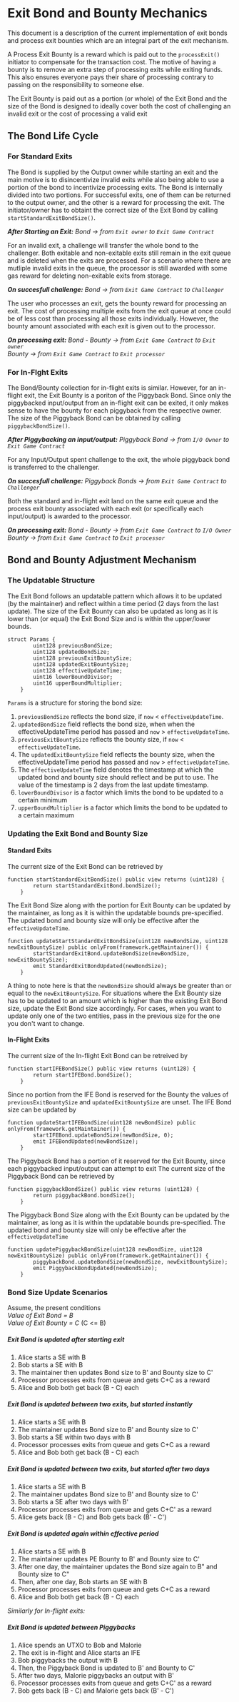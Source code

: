 # Exit Bond and Bounty Mechanics

This document is a description of the current implementation of exit bonds and process exit bounties which are an integral part of the exit mechanism.

A Process Exit Bounty is a reward which is paid out to the `processExit()` initiator to compensate for the transaction cost. The motive of having a bounty is to remove an extra step of processing exits while exiting funds. This also ensures everyone pays their share of processing contrary to passing on the responsibility to someone else.

The Exit Bounty is paid out as a portion (or whole) of the Exit Bond and the size of the Bond is designed to ideally cover both the cost of challenging an invalid exit or the cost of processing a valid exit 

## The Bond Life Cycle

### For Standard Exits

The Bond is supplied by the Output owner while starting an exit and the main motive is to disincentivize invalid exits while also being able to use a portion of the bond to incentivize processing exits. The Bond is internally divided into two portions. For successful exits, one of them can be returned to the output owner, and the other is a reward for processing the exit.
The initiator/owner has to obtaint the correct size of the Exit Bond by calling `startStandardExitBondSize()`.

**_After Starting an Exit:_**
*Bond -> from `Exit owner` to `Exit Game Contract`*

For an invalid exit, a challenge will transfer the whole bond to the challenger. Both exitable and non-exitable exits still remain in the exit queue and is deleted when the exits are processed. For a scenario where there are mutliple invalid exits in the queue, the processor is still awarded with some gas reward for deleting non-exitable exits from storage.

**_On succesfull challenge:_**
*Bond -> from `Exit Game Contract` to `Challenger`*

The user who processes an exit, gets the bounty reward for processing an exit. The cost of processing multiple exits from the exit queue at once could be of less cost than processing all those exits individually. However, the bounty amount associated with each exit is given out to the processor.

**_On processing exit:_**
*Bond - Bounty -> from `Exit Game Contract` to `Exit owner`*\
*Bounty -> from `Exit Game Contract` to `Exit processor`*

### For In-Flght Exits

The Bond/Bounty collection for in-flight exits is similar. However, for an in-flight exit, the Exit Bounty is a poriton of the Piggyback Bond. Since only the piggybacked input/output from an in-flight exit can be exited, it only makes sense to have the bounty for each piggyback from the respective owner. The size of the Piggyback Bond can be obtained by calling `piggybackBondSize()`.

**_After Piggybacking an input/output:_**
*Piggyback Bond -> from `I/O Owner` to `Exit Game Contract`*

For any Input/Output spent challenge to the exit, the whole piggyback bond is transferred to the challenger. 

**_On succesfull challenge:_**
*Piggyback Bonds -> from `Exit Game Contract` to `Challenger`*

Both the standard and in-flight exit land on the same exit queue and the process exit bounty associated with each exit (or specifically each input/output) is awarded to the processor.

**_On processing exit:_**
*Bond - Bounty -> from `Exit Game Contract` to `I/O Owner`*\
*Bounty -> from `Exit Game Contract` to `Exit processor`*

## Bond and Bounty Adjustment Mechanism


### The Updatable Structure

The Exit Bond follows an updatable pattern which allows it to be updated (by the maintainer) and reflect within a time period (2 days from the last update). The size of the Exit Bounty can also be updated as long as it is lower than (or equal) the Exit Bond Size and is within the upper/lower bounds. 

```
struct Params {
        uint128 previousBondSize;
        uint128 updatedBondSize;
        uint128 previousExitBountySize;
        uint128 updatedExitBountySize;
        uint128 effectiveUpdateTime;
        uint16 lowerBoundDivisor;
        uint16 upperBoundMultiplier;
    }

```

`Params` is a structure for storing the bond size:

1. `previousBondSize` reflects the bond size, if `now` < `effectiveUpdateTime`.
2. `updatedBondSize` field reflects the bond size, when when the effectiveUpdateTime period has passed and `now` > `effectiveUpdateTime`.
3. `previousExitBountySize` reflects the bounty size, if `now` < `effectiveUpdateTime`.
4. The `updatedExitBountySize` field reflects the bounty size, when the effectiveUpdateTime period has passed and `now` > `effectiveUpdateTime`.
5. The `effectiveUpdateTime` field denotes the timestamp at which the updated bond and bounty size should reflect and be put to use. The value of the timestamp is 2 days from the last update timestamp.
6. `lowerBoundDivisor` is a factor which limits the bond to be updated to a certain minimum
7. `upperBoundMultiplier` is a factor which limits the bond to be updated to a certain maximum

### Updating the Exit Bond and Bounty Size

#### Standard Exits

The current size of the Exit Bond can be retrieved by

```
function startStandardExitBondSize() public view returns (uint128) {
        return startStandardExitBond.bondSize();
    }
```

The Exit Bond Size along with the portion for Exit Bounty can be updated by the maintainer, as long as it is within the updatable bounds pre-specified. The updated bond and bounty size will only be effective after the `effectiveUpdateTime`.


```
function updateStartStandardExitBondSize(uint128 newBondSize, uint128 newExitBountySize) public onlyFrom(framework.getMaintainer()) {
        startStandardExitBond.updateBondSize(newBondSize, newExitBountySize);
        emit StandardExitBondUpdated(newBondSize);
    }
```

A thing to note here is that the `newBondSize` should always be greater than or equal to the `newExitBountySize`. For situations where the Exit Bounty size has to be updated to an amount which is higher than the existing Exit Bond size, update the Exit Bond size accordingly.
For cases, when you want to update only one of the two entities, pass in the previous size for the one you don't want to change.

#### In-Flight Exits

The current size of the In-flight Exit Bond can be retreived by

```
function startIFEBondSize() public view returns (uint128) {
        return startIFEBond.bondSize();
    }
```

Since no portion from the IFE Bond is reserved for the Bounty the values of `previousExitBountySize` and `updatedExitBountySize` are unset. The IFE Bond size can be updated by 

```
function updateStartIFEBondSize(uint128 newBondSize) public onlyFrom(framework.getMaintainer()) {
        startIFEBond.updateBondSize(newBondSize, 0);
        emit IFEBondUpdated(newBondSize);
    }
```

The Piggyback Bond has a portion of it reserved for the Exit Bounty, since each piggybacked input/output can attempt to exit
The current size of the Piggyback Bond can be retrieved by

```
function piggybackBondSize() public view returns (uint128) {
        return piggybackBond.bondSize();
    }
```

The Piggyback Bond Size along with the Exit Bounty can be updated by the maintainer, as long as it is within the updatable bounds pre-specified. The updated bond and bounty size will only be effective after the `effectiveUpdateTime`

```
function updatePiggybackBondSize(uint128 newBondSize, uint128 newExitBountySize) public onlyFrom(framework.getMaintainer()) {
        piggybackBond.updateBondSize(newBondSize, newExitBountySize);
        emit PiggybackBondUpdated(newBondSize);
    }
```

### Bond Size Update Scenarios

Assume, the present conditions\
*Value of Exit Bond = B*\
*Value of Exit Bounty = C* (C <= B)

##### Exit Bond is updated after starting exit

1. Alice starts a SE with B
2. Bob starts a SE with B
3. The maintainer then updates Bond size to B' and Bounty size to C'
4. Processor processes exits from queue and gets C+C as a reward
5. Alice and Bob both get back (B - C) each

##### Exit Bond is updated between two exits, but started instantly

1. Alice starts a SE with B
2. The maintainer updates Bond size to B' and Bounty size to C'
3. Bob starts a SE within two days with B
4. Processor processes exits from queue and gets C+C as a reward
5. Alice and Bob both get back (B - C) each

##### Exit Bond is updated between two exits, but started after two days

1. Alice starts a SE with B
2. The maintainer updates Bond size to B' and Bounty size to C'
3. Bob starts a SE after two days with B'
4. Processor processes exits from queue and gets C+C' as a reward
5. Alice gets back (B - C) and Bob gets back (B' - C')

##### Exit Bond is updated again within effective period

1. Alice starts a SE with B
2. The maintainer updates PE Bounty to B' and Bounty size to C'
3. After one day, the maintainer updates the Bond size again to B" and Bounty size to C"
4. Then, after one day, Bob starts an SE with B
5. Processor processes exits from queue and gets C+C as a reward
6. Alice and Bob both get back (B - C) each

*Similarly for In-flight exits:*

##### Exit Bond is updated between Piggybacks

1. Alice spends an UTXO to Bob and Malorie
2. The exit is in-flight and Alice starts an IFE
3. Bob piggybacks the output with B
4. Then, the Piggyback Bond is updated to B' and Bounty to C'
5. After two days, Malorie piggybacks an output with B'
6. Processor processes exits from queue and gets C+C' as a reward
7. Bob gets back (B - C) and Malorie gets back (B' - C')
